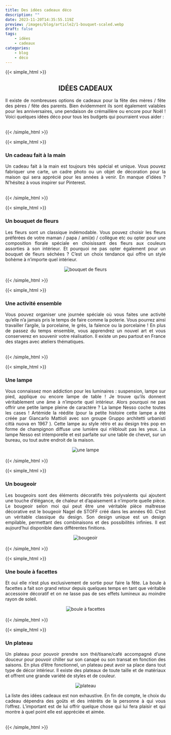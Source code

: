 ```yaml
---
title: Des idées cadeaux déco
description: ""
date: 2023-11-20T14:35:55.119Z
preview: /images/blog/article2/1-bouquet-scaled.webp
draft: false
tags:
    - idées
    - cadeaux
categories:
    - blog
    - déco
---
```


<!-- FM:Snippet:Start data:{"id":"Article-titre-centré","fields":[]} -->
{{< simple_html >}}

<div>
    <h2 style="text-align: center;">
        IDÉES CADEAUX
    </h2>
</div>

<div>
    <p style="text-align: justify;">
        Il existe de nombreuses options de cadeaux pour la fête des mères / fête des pères / fête des parents. Bien évidemment ils sont également valables pour les anniversaires, une pendaison de crémaillère ou encore pour Noël ! Voici quelques idées déco pour tous les budgets qui pourraient vous aider :
  </p>
</div>

</br>
{{< /simple_html >}}
<!-- FM:Snippet:End -->


<!-- FM:Snippet:Start data:{"id":"Article-titre-non-centré-h3","fields":[]} -->
{{< simple_html >}}

<div>
    <h3>
        Un cadeau fait à la main
    </h3>
</div>

<div>
    <p style="text-align: justify;">
        Un cadeau fait à la main est toujours très spécial et unique. Vous pouvez fabriquer une carte, un cadre photo ou un objet de décoration pour la maison qui sera apprécié pour les années à venir. En manque d’idées ? N’hésitez à vous inspirer sur Pinterest.
  </p>
</div>

</br>
{{< /simple_html >}}
<!-- FM:Snippet:End -->

<!-- FM:Snippet:Start data:{"id":"Article-titre-non-centré-h3","fields":[]} -->
{{< simple_html >}}

<div>
    <h3>
        Un bouquet de fleurs
    </h3>
</div>

<div>
    <p style="text-align: justify;">
        Les fleurs sont un classique indémodable. Vous pouvez choisir les fleurs préférées de votre maman / papa / ami(e) / collègue etc ou opter pour une composition florale spéciale en choisissant des fleurs aux couleurs assorties à son intérieur. Et pourquoi ne pas opter également pour un bouquet de fleurs séchées ? C’est un choix tendance qui offre un style bohème à n’importe quel intérieur.
  </p>
</div>


<div style="text-align: center;">
  <img src="/images/blog/article2/1-bouquet-scaled.webp" alt="bouquet de fleurs" style="max-width: 70%; height: auto;">
</div>

</br>
{{< /simple_html >}}
<!-- FM:Snippet:End -->

<!-- FM:Snippet:Start data:{"id":"Article-titre-non-centré-h3","fields":[]} -->
{{< simple_html >}}

<div>
    <h3>
        Une activité ensemble 
    </h3>
</div>

<div>
    <p style="text-align: justify;">
        Vous pouvez organiser une journée spéciale où vous faites une activité qu’elle n’a jamais pris le temps de faire comme la poterie. Vous pourrez ainsi travailler l’argile, la porcelaine, le grès, la faïence ou la porcelaine !  En plus de passez du temps ensemble, vous apprendrez un nouvel art et vous conserverez en souvenir votre réalisation. Il existe un peu partout en France des stages avec ateliers thématiques.
  </p>
</div>

</br>
{{< /simple_html >}}
<!-- FM:Snippet:End -->

<!-- FM:Snippet:Start data:{"id":"Article-titre-non-centré-h3","fields":[]} -->
{{< simple_html >}}

<div>
    <h3>
        Une lampe
    </h3>
</div>

<div>
    <p style="text-align: justify;">
        Vous connaissez mon addiction pour les luminaires : suspension, lampe sur pied, applique ou encore lampe de table ! Je trouve qu’ils donnent véritablement une âme à n’importe quel intérieur. Alors pourquoi ne pas offrir une petite lampe pleine de caractère ? La lampe Nesso coche toutes les cases ! Artémide la réédite (pour la petite histoire cette lampe a été créée par Giancarlo Mattioli avec son groupe Gruppo architetti urbanisti città nuova en 1967 ). Cette lampe au style rétro et au design très pop en forme de champignon diffuse une lumière qui n’éblouit pas les yeux. La lampe Nesso est intemporelle et est parfaite sur une table de chevet, sur un bureau, ou tout autre endroit de la maison.
  </p>
</div>


<div style="text-align: center;">
  <img src="/images/blog/article2/2-lampe-scaled.webp" alt="une lampe" style="max-width: 70%; height: auto;">
</div>

</br>
{{< /simple_html >}}
<!-- FM:Snippet:End -->

<!-- FM:Snippet:Start data:{"id":"Article-titre-non-centré-h3","fields":[]} -->
{{< simple_html >}}

<div>
    <h3>
        Un bougeoir 
    </h3>
</div>

<div>
    <p style="text-align: justify;">
        Les bougeoirs sont des éléments décoratifs très polyvalents qui ajoutent une touche d’élégance, de chaleur et d’apaisement à n’importe quelle pièce. Le bougeoir selon moi qui peut être une véritable pièce maîtresse décorative est le bougeoir Nagel de STOFF créé dans les années 60.  C’est un véritable classique du design. Son design unique est un design empilable, permettant des combinaisons et des possibilités infinies. Il est aujourd’hui disponible dans différentes finitions.
  </p>
</div>


<div style="text-align: center;">
  <img src="/images/blog/article2/3-bougeoir-scaled.webp" alt="bougeoir" style="max-width: 70%; height: auto;">
</div>
</br>
{{< /simple_html >}}
<!-- FM:Snippet:End -->

<!-- FM:Snippet:Start data:{"id":"Article-titre-non-centré-h3","fields":[]} -->
{{< simple_html >}}

<div>
    <h3>
        Une boule à facettes
    </h3>
</div>

<div>
    <p style="text-align: justify;">
        Et oui elle n’est plus exclusivement de sortie pour faire la fête. La boule à facettes a fait son grand retour depuis quelques temps en tant que véritable accessoire décoratif et on ne lasse pas de ses effets lumineux au moindre rayon de soleil.
  </p>
</div>


<div style="text-align: center;">
  <img src="/images/blog/article2/4-boule-facettes-scaled.webp" alt="boule à facettes" style="max-width: 70%; height: auto;">
</div>

</br>
{{< /simple_html >}}
<!-- FM:Snippet:End -->

<!-- FM:Snippet:Start data:{"id":"Article-titre-non-centré-h3","fields":[]} -->
{{< simple_html >}}

<div>
    <h3>
        Un plateau
    </h3>
</div>

<div>
    <p style="text-align: justify;">
        Un plateau pour pouvoir prendre son thé/tisane/café accompagné d’une douceur pour pouvoir chiller sur son canapé ou son transat en fonction des saisons. En plus d’être fonctionnel, un plateau peut avoir sa place dans tout type de décor intérieur. Il existe des plateaux de toute taille et de matériaux et offrent une grande variété de styles et de couleur.
  </p>
</div>


<div style="text-align: center;">
  <img src="/images/blog/article2/5-plateau-scaled.webp" alt="plateau" style="max-width: 70%; height: auto;">
</div>

<div>
    <p style="text-align: justify;">
        La liste des idées cadeaux est non exhaustive. En fin de compte, le choix du cadeau dépendra des goûts et des intérêts de la personne à qui vous l’offrez. L’important est de lui offrir quelque chose qui lui fera plaisir et qui montre à quel point elle est appréciée et aimée.
  </p>
</div>
</br>
{{< /simple_html >}}
<!-- FM:Snippet:End -->
